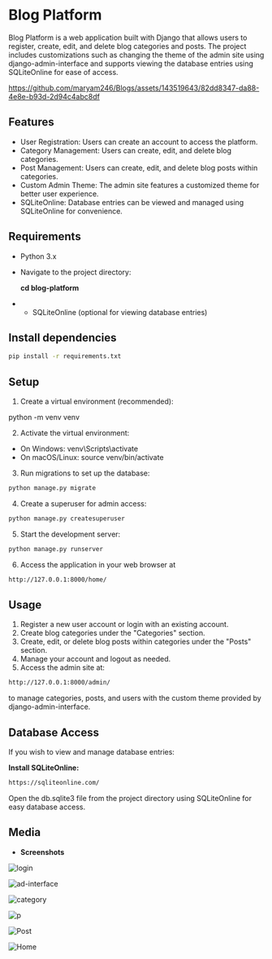 # Blog Platform
Blog Platform is a web application built with Django that allows users to register, create, edit, and delete blog categories and posts. The project includes customizations such as changing the theme of the admin site using django-admin-interface and supports viewing the database entries using SQLiteOnline for ease of access.


https://github.com/maryam246/Blogs/assets/143519643/82dd8347-da88-4e8e-b93d-2d94c4abc8df

## Features
- User Registration: Users can create an account to access the platform.
- Category Management: Users can create, edit, and delete blog categories.
- Post Management: Users can create, edit, and delete blog posts within categories.
- Custom Admin Theme: The admin site features a customized theme for better user experience.
- SQLiteOnline: Database entries can be viewed and managed using SQLiteOnline for convenience.

## Requirements 
- Python 3.x
- Navigate to the project directory:

    **cd blog-platform**
- - SQLiteOnline (optional for viewing database entries)
    
## Install dependencies
```bash
pip install -r requirements.txt
```
## Setup
1. Create a virtual environment (recommended):

python -m venv venv

2. Activate the virtual environment:
- On Windows:
 venv\Scripts\activate
- On macOS/Linux:
  source venv/bin/activate
  
3. Run migrations to set up the database:
 ``` bash
python manage.py migrate
```
4. Create a superuser for admin access:

``` bash
python manage.py createsuperuser
```
5. Start the development server:

``` bash
python manage.py runserver
```
6. Access the application in your web browser at
``` bash
http://127.0.0.1:8000/home/
```
## Usage
1. Register a new user account or login with an existing account.
2. Create blog categories under the "Categories" section.
3. Create, edit, or delete blog posts within categories under the "Posts" section.
4. Manage your account and logout as needed.
5. Access the admin site at:
``` bash
http://127.0.0.1:8000/admin/
```
to manage categories, posts, and users with the custom theme provided by django-admin-interface.
## Database Access
If you wish to view and manage database entries:

**Install SQLiteOnline:**
``` bash
https://sqliteonline.com/
```
Open the db.sqlite3 file from the project directory using SQLiteOnline for easy database access.
## Media
- **Screenshots**

  
![login](https://github.com/maryam246/Blogs/assets/143519643/5b11c654-0da4-45f2-b64a-ff29cbe18b19)

![ad-interface](https://github.com/maryam246/Blogs/assets/143519643/07164fd7-1543-4b71-b8c7-840022311878)

![category](https://github.com/maryam246/Blogs/assets/143519643/e61bf963-0dfc-4716-b8d3-1f4e2f22aabc)

![p](https://github.com/maryam246/Blogs/assets/143519643/1f53cd17-69b3-48e4-846c-4c2e5893fc5e)

![Post](https://github.com/maryam246/Blogs/assets/143519643/29248200-934f-46bc-9da1-501f79fa936b)

![Home](https://github.com/maryam246/Blogs/assets/143519643/4293d2c0-7c0f-49f6-a47d-2a61f0d6b69a)

